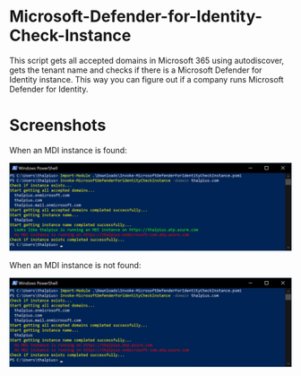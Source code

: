 # Microsoft-Defender-for-Identity-Check-Instance

This script gets all accepted domains in Microsoft 365 using autodiscover, gets the tenant name and checks if there is a Microsoft Defender for Identity instance. This way you can figure out if a company runs Microsoft Defender for Identity.
  
# Screenshots

When an MDI instance is found:

![Alt text](/Screenshots/Microsoft-Defender-for-Identity-Check-Instance-01.jpg?raw=true "Instance running")

When an MDI instance is not found:

![Alt text](/Screenshots/Microsoft-Defender-for-Identity-Check-Instance-02.jpg?raw=true "Instance not running")
